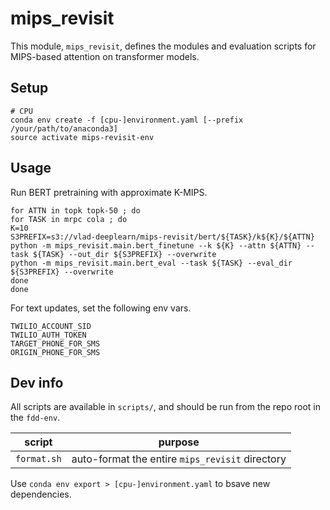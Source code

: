 # mips_revisit

This module, `mips_revisit`, defines the modules and evaluation scripts for MIPS-based
attention on transformer models.

## Setup

```
# CPU
conda env create -f [cpu-]environment.yaml [--prefix /your/path/to/anaconda3]
source activate mips-revisit-env
```

## Usage

Run BERT pretraining with approximate K-MIPS.
```
for ATTN in topk topk-50 ; do
for TASK in mrpc cola ; do
K=10
S3PREFIX=s3://vlad-deeplearn/mips-revisit/bert/${TASK}/k${K}/${ATTN}
python -m mips_revisit.main.bert_finetune --k ${K} --attn ${ATTN} --task ${TASK} --out_dir ${S3PREFIX} --overwrite
python -m mips_revisit.main.bert_eval --task ${TASK} --eval_dir ${S3PREFIX} --overwrite
done
done
```

For text updates, set the following env vars.

```
TWILIO_ACCOUNT_SID
TWILIO_AUTH_TOKEN
TARGET_PHONE_FOR_SMS
ORIGIN_PHONE_FOR_SMS
```

## Dev info

All scripts are available in `scripts/`, and should be run from the repo root in the `fdd-env`.

| script | purpose |
| ------ | ------- |
| `format.sh` | auto-format the entire `mips_revisit` directory |

Use `conda env export > [cpu-]environment.yaml` to bsave new dependencies.
